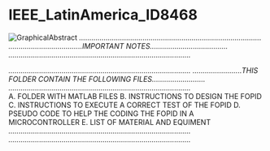 # IEEE_LatinAmerica_ID8468
![GraphicalAbstract](https://github.com/GerPS0/IEEE_LatinAmerica_ID8468/assets/108953866/53410559-b1f5-47c6-acd6-ece8fdedcb40)
*.........................................................................................*
*....................................IMPORTANT NOTES......................................*
*.........................................................................................*

*.........................................................................................*
*........................THIS FOLDER CONTAIN THE FOLLOWING FILES..........................*
*.........................................................................................*		
			A. FOLDER WITH MATLAB FILES
			B. INSTRUCTIONS TO DESIGN THE FOPID
			C. INSTRUCTIONS TO EXECUTE A CORRECT TEST OF THE FOPID
			D. PSEUDO CODE TO HELP THE CODING THE FOPID IN A MICROCONTROLLER
			E. LIST OF MATERIAL AND EQUIMENT 
*.........................................................................................*
*.........................................................................................*
